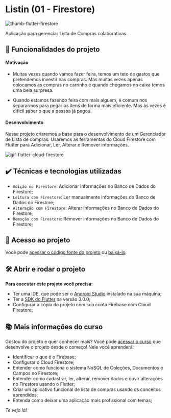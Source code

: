 # Listin (01 - Firestore)

![thumb-flutter-firestore](https://github.com/alura-cursos/flutter_firebase_firestore_first/raw/main/thumbnail.png)

Aplicação para gerenciar Lista de Compras colaborativas.

## 🔨 Funcionalidades do projeto

#### Motivação

- Muitas vezes quando vamos fazer feira, temos um teto de gastos que pretendemos investir nas compras. Mas muitas vezes apenas colocamos as compras no carrinho e quando chegamos no caixa temos uma bela surpresa.

- Quando estamos fazendo feira com mais alguém, é comum nos separarmos para pegar os itens de forma mais eficiente. Mas às vezes é difícil saber o que a pessoa já pegou.

#### Desenvolvimento

Nesse projeto criaremos a base para o desenvolvimento de um Gerenciador de Lista de compras. Usaremos as ferramentas do Cloud Firestore com Flutter para Adicionar, Ler, Alterar e Remover informações.

![gif-flutter-cloud-firestore](https://github.com/alura-cursos/flutter_firebase_firestore_first/raw/main/gif.gif)

## ✔️ Técnicas e tecnologias utilizadas

- `Adição no Firestore`: Adicionar informações no Banco de Dados do Firestore;
- `Leitura com Firestore`: Ler manualmente informações do Banco de Dados do Firestore;
- `Alteração com Firestore`: Alterar informações no Banco de Dados do Firestore;
- `Remoção com Firestore`: Remover informações no Banco de Dados do Firestore;

## 📁 Acesso ao projeto

Você pode [acessar o código fonte do projeto](https://github.com/alura-cursos/flutter_firebase_firestore_first/tree/aula05) ou [baixá-lo](https://github.com/alura-cursos/flutter_firebase_firestore_first/archive/refs/heads/aula05.zip).

## 🛠️ Abrir e rodar o projeto

**Para executar este projeto você precisa:**

- Ter uma IDE, que pode ser o  [Android Studio](https://developer.android.com/) instalado na sua máquina;
- Ter a [SDK do Flutter](https://docs.flutter.dev/get-started/install) na versão 3.0.0;
- Configurar a cópia do projeto com sua conta Firebase com Cloud Firestore;

## 📚 Mais informações do curso

Gostou do projeto e quer conhecer mais? Você pode [acessar o curso]() que desenvolve o projeto desde o começo! Nele você aprenderá:

- Identificar o que é o Firebase;
- Configurar o Cloud Firestore;
- Entender como funciona o sistema NoSQL de Coleções, Documentos e Campos no Firestore;
- Entender como cadastrar, ler, alterar, remover dados e ouvir alterações no Firestore usando o Flutter;
- Criar um aplicativo funcional de lista de compras usando os conceitos aprendidos;
- Entenda como deixar uma aplicação mais profissional com temas;

<!-- Esse curso faz parte da [formação de Flutter da Alura](https://cursos.alura.com.br/formacao-flutter) -->

*Te vejo lá!*